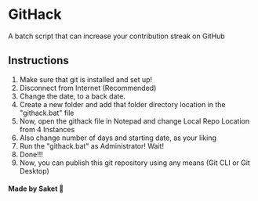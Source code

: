# GitHack
A batch script that can increase your contribution streak on GitHub

## Instructions

1. Make sure that git is installed and set up!
2. Disconnect from Internet (Recommended)
3. Change the date, to a back date.
4. Create a new folder and add that folder directory location in the "githack.bat" file
5. Now, open the githack file in Notepad and change Local Repo Location from 4 Instances
6. Also change number of days and starting date, as your liking
7. Run the "githack.bat" as Administrator! Wait!
7. Done!!!
8. Now, you can publish this git repository using any means (Git CLI or Git Desktop)

#### Made by Saket 🌚
